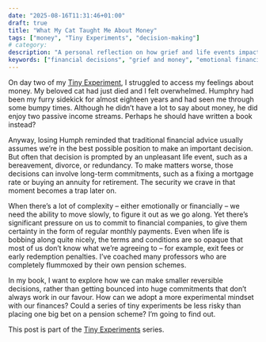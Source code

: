```yaml
---
date: "2025-08-16T11:31:46+01:00"
draft: true
title: "What My Cat Taught Me About Money"
tags: ["money", "Tiny Experiments", "decision-making"]
# category: 
description: "A personal reflection on how grief and life events impact financial decision-making. Explore why traditional financial advice fails during emotional upheaval and how tiny experiments might offer a better approach than big financial commitments."
keywords: ["financial decisions", "grief and money", "emotional financial planning", "tiny experiments", "financial flexibility", "reversible decisions", "financial advice", "pension schemes"] 
---
```


On day two of my [Tiny Experiment](posts/tiny-experiments), I struggled to access my feelings about money. My beloved cat had just died and I felt overwhelmed. Humphry had been my furry sidekick for almost eighteen years and had seen me through some bumpy times. Although he didn’t have a lot to say about money, he did enjoy two passive income streams. Perhaps he should have written a book instead?

Anyway, losing Humph reminded that traditional financial advice usually assumes we’re in the best possible position to make an important decision. But often that decision is prompted by an unpleasant life event, such as a bereavement, divorce, or redundancy. To make matters worse, those decisions can involve long-term commitments, such as a fixing a mortgage rate or buying an annuity for retirement. The security we crave in that moment becomes a trap later on.

When there’s a lot of complexity – either emotionally or financially – we need the ability to move slowly, to figure it out as we go along. Yet there’s significant pressure on us to commit to financial companies, to give them certainty in the form of regular monthly payments. Even when life is bobbing along quite nicely, the terms and conditions are so opaque that most of us don’t know what we’re agreeing to – for example, exit fees or early redemption penalties. I’ve coached many professors who are completely flummoxed by their own pension schemes.

In my book, I want to explore how we can make smaller reversible decisions, rather than getting bounced into huge commitments that don’t always work in our favour. How can we adopt a more experimental mindset with our finances? Could a series of tiny experiments be less risky than placing one big bet on a pension scheme? I’m going to find out.

This post is part of the [Tiny Experiments](/posts/tiny-experiments) series.